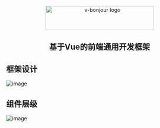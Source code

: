 <p align="center">
<a href="https://github.com/linmingdao/v-bonjour" target="_blank" rel="noopener noreferrer"><img width="292" height="65" src="https://github.com/linmingdao/v-bonjour/raw/master/doc/assets/logo.png" alt="v-bonjour logo">
</a>
</p>
<h2 align="center">基于Vue的前端通用开发框架</h2>

## 框架设计
![image](https://github.com/linmingdao/v-bonjour/raw/master/doc/assets/framework.png)

## 组件层级
![image](https://github.com/linmingdao/v-bonjour/raw/master/doc/assets/component.png)